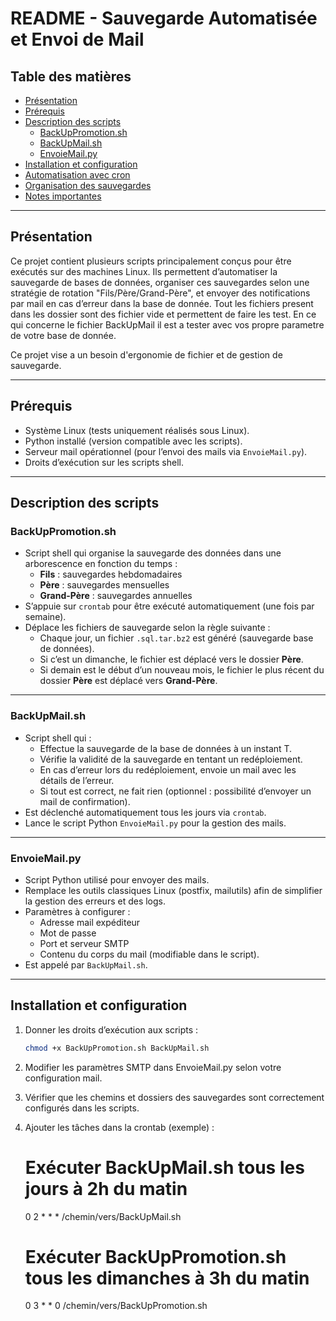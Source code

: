 # README - Sauvegarde Automatisée et Envoi de Mail

## Table des matières
- [Présentation](#présentation)  
- [Prérequis](#prérequis)  
- [Description des scripts](#description-des-scripts)  
  - [BackUpPromotion.sh](#backuppromotionsh)  
  - [BackUpMail.sh](#backupmailsh)  
  - [EnvoieMail.py](#envoicemailpy)  
- [Installation et configuration](#installation-et-configuration)  
- [Automatisation avec cron](#automatisation-avec-cron)  
- [Organisation des sauvegardes](#organisation-des-sauvegardes)  
- [Notes importantes](#notes-importantes)  

---

## Présentation

Ce projet contient plusieurs scripts principalement conçus pour être exécutés sur des machines Linux. Ils permettent d’automatiser la sauvegarde de bases de données, organiser ces sauvegardes selon une stratégie de rotation "Fils/Père/Grand-Père", et envoyer des notifications par mail en cas d’erreur dans la base de donnée.
Tout les fichiers present dans les dossier sont des fichier vide et permettent de faire les test.
En ce qui concerne le fichier BackUpMail il est a tester avec vos propre parametre de votre base de donnée.

Ce projet vise a un besoin d'ergonomie de fichier et de gestion de sauvegarde.

---

## Prérequis

- Système Linux (tests uniquement réalisés sous Linux).  
- Python installé (version compatible avec les scripts).  
- Serveur mail opérationnel (pour l’envoi des mails via `EnvoieMail.py`).  
- Droits d’exécution sur les scripts shell.  

---

## Description des scripts

### BackUpPromotion.sh

- Script shell qui organise la sauvegarde des données dans une arborescence en fonction du temps :  
  - **Fils** : sauvegardes hebdomadaires  
  - **Père** : sauvegardes mensuelles  
  - **Grand-Père** : sauvegardes annuelles  
- S’appuie sur `crontab` pour être exécuté automatiquement (une fois par semaine).  
- Déplace les fichiers de sauvegarde selon la règle suivante :  
  - Chaque jour, un fichier `.sql.tar.bz2` est généré (sauvegarde base de données).  
  - Si c’est un dimanche, le fichier est déplacé vers le dossier **Père**.  
  - Si demain est le début d’un nouveau mois, le fichier le plus récent du dossier **Père** est déplacé vers **Grand-Père**.  

---

### BackUpMail.sh

- Script shell qui :  
  - Effectue la sauvegarde de la base de données à un instant T.  
  - Vérifie la validité de la sauvegarde en tentant un redéploiement.  
  - En cas d’erreur lors du redéploiement, envoie un mail avec les détails de l’erreur.  
  - Si tout est correct, ne fait rien (optionnel : possibilité d’envoyer un mail de confirmation).  
- Est déclenché automatiquement tous les jours via `crontab`.  
- Lance le script Python `EnvoieMail.py` pour la gestion des mails.  

---

### EnvoieMail.py

- Script Python utilisé pour envoyer des mails.  
- Remplace les outils classiques Linux (postfix, mailutils) afin de simplifier la gestion des erreurs et des logs.  
- Paramètres à configurer :  
  - Adresse mail expéditeur  
  - Mot de passe  
  - Port et serveur SMTP  
  - Contenu du corps du mail (modifiable dans le script).  
- Est appelé par `BackUpMail.sh`.  

---

## Installation et configuration

1. Donner les droits d’exécution aux scripts :  
   ```bash
   chmod +x BackUpPromotion.sh BackUpMail.sh

2. Modifier les paramètres SMTP dans EnvoieMail.py selon votre configuration mail.

3. Vérifier que les chemins et dossiers des sauvegardes sont correctement configurés dans les scripts.

4. Ajouter les tâches dans la crontab (exemple) :
    # Exécuter BackUpMail.sh tous les jours à 2h du matin
    0 2 * * * /chemin/vers/BackUpMail.sh

    # Exécuter BackUpPromotion.sh tous les dimanches à 3h du matin
    0 3 * * 0 /chemin/vers/BackUpPromotion.sh
